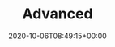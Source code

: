 ---
weight: 10000
title: "Advanced"
description: "Advanced usage"
icon: science
lead: ""
date: 2020-10-06T08:49:15+00:00
lastmod: 2020-10-06T08:49:15+00:00
draft: false
images: []
---